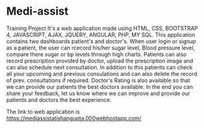# Medi-assist
Training Project
It's a web application made using HTML, CSS, BOOTSTRAP 4, JAVASCRIPT, AJAX, JQUERY, ANGULAR, PHP, MY SQL. 
This application contains two dashboards patient's and doctor's. When user login or signup as a  patient, the user can rcecord his/her sugar level, Blood pressure level, compare there sugar or bp levels through high charts.
Patients can also record prescription provided by doctor, upload the prescription image and can also schedule next consultation. In addition to this patients can check all your upcoming and previous consulations and can also delete the record of prev. consultations if required.
Doctor's Rating is also available so that we can provide our patients the best doctors available.
In the end you can share your feedback, let us know where we can improve and provide our patients and doctors the best experience.

The link to web application is https://mediassistatishangupta.000webhostapp.com/
